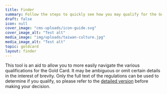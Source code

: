 ```yaml
---
title: Finder
summary: Follow the steps to quickly see how you may qualify for the Gold Card.
draft: false
icon: null
cover_image: "cms-uploads/icon-guide.svg"
cover_image_alt: "Test alt"
media_image: "img/uploads/taiwan-culture.jpg"
media_image_alt: "Test alt"
topic: goldcard
layout: finder
---
```


This tool is an aid to allow you to more easily navigate the various qualifications for the Gold Card.
It may be ambiguous or omit certain details in the interest of brevity.
Only the full text of the regulations can be used to determine if you qualify, so please refer to the [detailed version](/qualification/) before making your decision.
